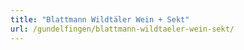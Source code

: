 ```yaml
---
title: "Blattmann Wildtäler Wein + Sekt"
url: /gundelfingen/blattmann-wildtaeler-wein-sekt/
---
```

